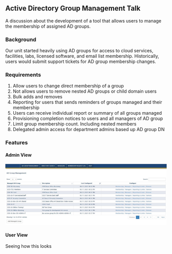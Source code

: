 ## Active Directory Group Management Talk

A discussion about the development of a tool that allows users to manage the membership of assigned AD groups.

### Background

Our unit started heavily using AD groups for access to cloud services, facilities, labs, licensed software, and email list membership. Historically, users would submit support tickets for AD group membership changes.   

### Requirements

1. Allow users to change direct membership of a group
2. Not allows users to remove nested AD groups or child domain users
3. Bulk adds and removes
4. Reporting for users that sends reminders of groups managed and their membership
5. Users can receive individual report or summary of all groups managed
6. Provisioning completion notices to users and all managers of AD group
7. Limit group membership count. Including nested members
8. Delegated admin access for department admins based up AD group DN

### Features

#### Admin View

![Admin Group Listing](ADGMPics/adgm_01.JPG)

#### User View

Seeing how this looks



